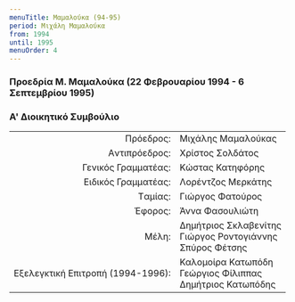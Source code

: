 ```yaml
---
menuTitle: Μαμαλούκα (94-95)
period: Μιχάλη Μαμαλούκα
from: 1994
until: 1995
menuOrder: 4
---
```


### Προεδρία Μ. Μαμαλούκα (22 Φεβρουαρίου 1994 - 6 Σεπτεμβρίου 1995)

### Α' Διοικητικό Συμβούλιο

|                              |                        |
| ---------------------------: | :----------------------|
| Πρόεδρος: | Μιχάλης Μαμαλούκας|
| Aντιπρόεδρος: | Χρίστος Σολδάτος |
| Γενικός Γραμματέας: | Κώστας Κατηφόρης |
| Eιδικός Γραμματέας: | Λορέντζος Μερκάτης |
| Tαμίας: | Γιώργος Φατούρος|
| Έφορος: | Άννα Φασουλιώτη|
| Μέλη: | Δημήτριος Σκλαβενίτης<br/>Γιώργος Ροντογιάννης<br/>Σπύρος Φέτσης|
| Εξελεγκτική Επιτροπή (1994-1996): | Καλομοίρα Κατωπόδη<br/>Γεώργιος Φίλιππας<br/>Δημήτριος Κατωπόδης|

